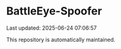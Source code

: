 # BattleEye-Spoofer

Last updated: 2025-06-24 07:06:57

This repository is automatically maintained.
